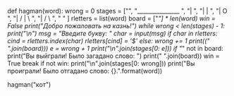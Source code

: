 def hagman(word):
    wrong = 0
    stages = ["",
              "_______________    ",
              "|                  ",
              "|        |         ",
              "|        O         ",
              "|      / | \       ",
              "|       / \        ",
              "                   "
              ]
    rletters = list(word)
    board = ["_"] * len(word)
    win = False
    print("Добро пожаловать на казнь!")
    while wrong < len(stages) - 1:
        print("\n")
        msg = "Введите букву: "
        char = input(msg)
        if char in rletters:
            cind = rletters.index(char)
            rletters[cind] = '$'
        else:
            wrong += 1
        print((" ".join(board)))
        e = wrong + 1
        print("\n".join(stages[0: e]))
        if "_" not in board:
            print("Вы выйграли! Было загадано слово: ")
            print(" ".join(board))
            win = True
            break
    if not win:
        print("\n".join(stages[0: wrong]))
        print("Вы проиграли! Было отгадано слово: {}.".format(word))

hagman("кот")
